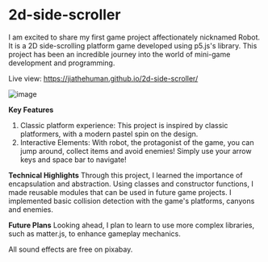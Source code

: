 # 2d-side-scroller
I am excited to share my first game project affectionately nicknamed Robot. It is a 2D side-scrolling platform game developed using p5.js's library. This project has been an incredible journey into the world of mini-game development and programming. 

Live view: https://jiathehuman.github.io/2d-side-scroller/

![image](https://github.com/jiathehuman/2d-side-scroller/assets/119103122/389f84de-32da-4a8a-a719-8b23a294e189)

**Key Features**
1. Classic platform experience: This project is inspired by classic platformers, with a modern pastel spin on the design.
2. Interactive Elements: With robot, the protagonist of the game, you can jump around, collect items and avoid enemies! Simply use your arrow keys and space bar to navigate!

**Technical Highlights**
Through this project, I learned the importance of encapsulation and abstraction. Using classes and constructor functions, I made reusable modules that can be used in future game projects. I implemented basic collision detection with the game's platforms, canyons and enemies. 

**Future Plans**
Looking ahead, I plan to learn to use more complex libraries, such as matter.js, to enhance gameplay mechanics.

All sound effects are free on pixabay.
